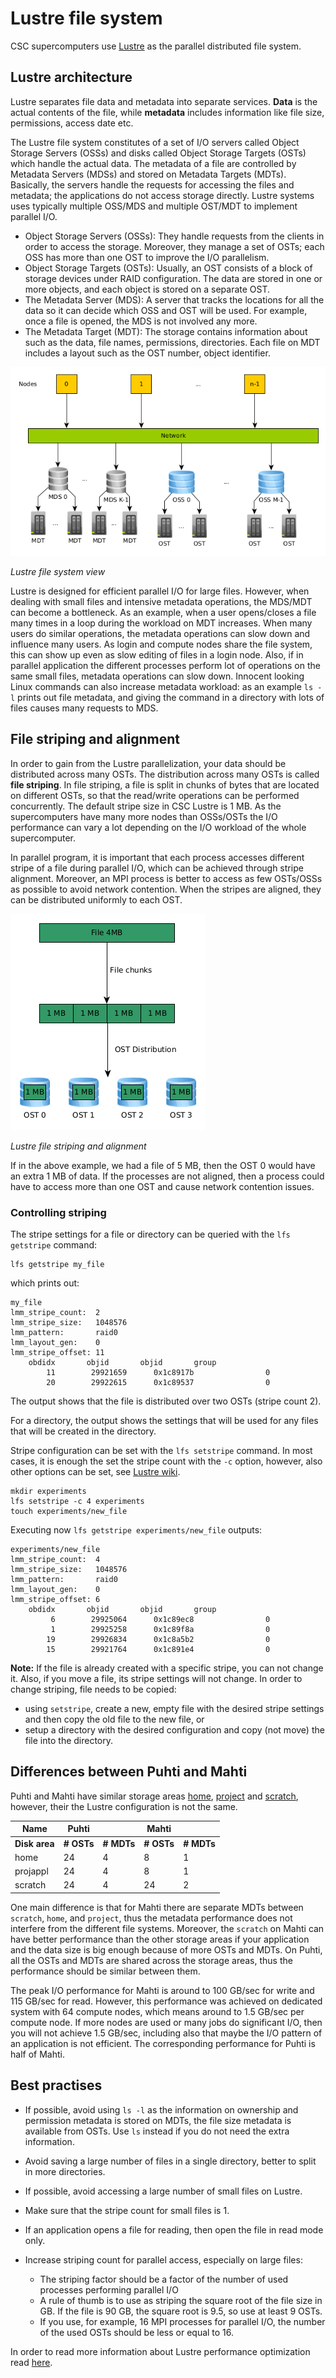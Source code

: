 # Lustre file system

CSC supercomputers use [Lustre](https://www.lustre.org/) as the parallel distributed file system.


## Lustre architecture

Lustre separates file data and metadata into separate
services. **Data** is the actual contents of the file, while
**metadata** includes information like file size, permissions, access
date etc.

The Lustre file system constitutes of a set of I/O servers called Object
Storage Servers (OSSs) and disks called Object Storage Targets (OSTs)
which handle the actual data. The metadata of a file are controlled by
Metadata Servers (MDSs) and stored on Metadata Targets
(MDTs). Basically, the servers handle the requests for accessing the
files and metadata; the applications do not access storage
directly. Lustre systems uses typically multiple OSS/MDS and multiple
OST/MDT to implement parallel I/O.

* Object Storage Servers (OSSs): They handle requests from the clients in order to access the storage. Moreover, they manage a set of OSTs; each OSS has more than one OST to improve the I/O parallelism.
* Object Storage Targets (OSTs): Usually, an OST consists of a block of storage devices under RAID configuration. The data are stored in one or more objects, and each object is stored on a separate OST. 
* The Metadata Server (MDS): A server that tracks the locations for all the data so it can decide which OSS and OST will be used. For example, once a file is opened, the MDS is not involved any more.
* The Metadata Target (MDT): The storage contains information about such as the data, file names, permissions, directories. Each file on MDT includes a layout such as the OST number, object identifier.

!["Lustre file system view"](../img/lustre.png)

*Lustre file system view*

Lustre is designed for efficient parallel I/O for large
files. However, when dealing with small files and intensive metadata
operations, the MDS/MDT can become a bottleneck. As an example, when a
user opens/closes a file many times in a loop during the workload on
MDT increases. When many users do similar operations, the
metadata operations can slow down and influence many users. As login
and compute nodes share the file system, this can show up even as slow
editing of files in a login node. Also, if in parallel application
the different processes perform lot of operations on the same small
files, metadata operations can slow down. Innocent looking Linux
commands can also increase metadata workload: as an example `ls -l`
prints out file metadata, and giving the command in a directory with
lots of files causes many requests to MDS.

## File striping and alignment

In order to gain from the Lustre parallelization, your data should be
distributed across many OSTs. The distribution across many OSTs is
called **file striping**. In file striping, a file is split in chunks
of bytes that are located on different OSTs, so that the read/write
operations can be performed concurrently. The default stripe size in
CSC Lustre is 1 MB. As the supercomputers have many more nodes than
OSSs/OSTs the I/O performance can vary a lot depending on the I/O
workload of the whole supercomputer. 

In parallel program, it is important that each process accesses different stripe
of a file during parallel I/O, which can be achieved through stripe
alignment. Moreover, an MPI process is better
to access as few OSTs/OSSs as possible to avoid network
contention. When the stripes are aligned, they can be distributed uniformly
to each OST.

!["Lustre file striping"](../img/file_striping.png)

*Lustre file striping and alignment*

If in the above example, we had a file of 5 MB, then the OST 0 would have an extra 1 MB of data. If the processes are not aligned, then a process could have to access more than one OST and cause network contention issues. 

### Controlling striping

The stripe settings for a file or directory can be queried with the
`lfs getstripe` command:

```
lfs getstripe my_file 
```
which prints out:
```
my_file
lmm_stripe_count:  2
lmm_stripe_size:   1048576
lmm_pattern:       raid0
lmm_layout_gen:    0
lmm_stripe_offset: 11
	obdidx		 objid		 objid		 group
	    11	      29921659	    0x1c8917b	             0
	    20	      29922615	    0x1c89537	             0

```
The output shows that the file is distributed over two OSTs (stripe
count 2).

For a directory, the output shows the settings that will be used for
any files that will be created in the directory.

Stripe configuration can be set with the `lfs setstripe` command. In
most cases, it is enough the set the stripe count with the `-c`
option, however, also other options can be set, see [Lustre
wiki](https://wiki.lustre.org/Configuring_Lustre_File_Striping).

```
mkdir experiments
lfs setstripe -c 4 experiments
touch experiments/new_file
```
Executing now `lfs getstripe experiments/new_file` outputs:
```
experiments/new_file
lmm_stripe_count:  4
lmm_stripe_size:   1048576
lmm_pattern:       raid0
lmm_layout_gen:    0
lmm_stripe_offset: 6
	obdidx		 objid		 objid		 group
	     6	      29925064	    0x1c89ec8	             0
	     1	      29925258	    0x1c89f8a	             0
	    19	      29926834	    0x1c8a5b2	             0
	    15	      29921764	    0x1c891e4	             0

```

**Note:** If the file is already created with a specific stripe, you
can not change it. Also, if you move a file, its stripe settings will not
change. In order to change striping, file needs to be copied:

* using `setstripe`, create a new, empty file with the desired stripe settings and then copy the old file to the new file, or
* setup a directory with the desired configuration and copy (not move) the file into the directory.

## Differences between Puhti and Mahti

Puhti and Mahti have similar storage areas
[home](disk.md#home-directory), [project](disk.md#projappl-directory)
and [scratch](disk.md#scratch-directory), however, their the Lustre
configuration is not the same. 

|  Name       | Puhti  |        | Mahti  |        |
|-------------|--------|--------|--------|--------|
|**Disk area** | **# OSTs** | **# MDTs** | **# OSTs** | **# MDTs** |
| home        |  24    |   4    |    8    |   1    | 
| projappl    |  24    |   4    |    8    |   1    |
| scratch     |  24    |   4    |   24    |   2    |


One main difference is that for Mahti there are separate MDTs between
`scratch`, `home`, and `project`, thus the metadata performance does
not interfere from the different file systems. Moreover, the `scratch` on Mahti can have better performance than the other storage areas if your application and the data size is big enough because of more OSTs and MDTs. On Puhti, all the OSTs and MDTs are shared across the storage areas, thus the performance should be similar between them.

The peak I/O performance for Mahti is around to 100 GB/sec for write and 115 GB/sec for read. However, this performance was achieved on dedicated system with 64 compute nodes, which means around to 1.5 GB/sec per compute node. If more nodes are used or many jobs do significant I/O, then you will not achieve 1.5 GB/sec, including also that maybe the I/O pattern of an application is not efficient. The corresponding performance for Puhti is half of Mahti.

## Best practises

* If possible, avoid using `ls -l` as the information on ownership and permission metadata is stored on MDTs, the file size metadata is available from OSTs. Use `ls` instead if you do not need the extra information.

* Avoid saving a large number of files in a single directory, better to split in more directories.

* If possible, avoid accessing a large number of small files on Lustre.

* Make sure that the stripe count for small files is 1.

* If an application opens a file for reading, then open the file in read mode only.

* Increase striping count for parallel access, especially on large files:
    * The striping factor should be a factor of the number of used processes performing parallel I/O
    * A rule of thumb is to use as striping the square root of the file size in GB. If the file is 90 GB, the square root is 9.5, so use at least 9 OSTs.
    * If you use, for example, 16 MPI processes for parallel I/O, the number of the used OSTs should be less or equal to 16.

In order to read more information about Lustre performance
optimization read [here](../support/tutorials/performance/lustre_performance.md).
